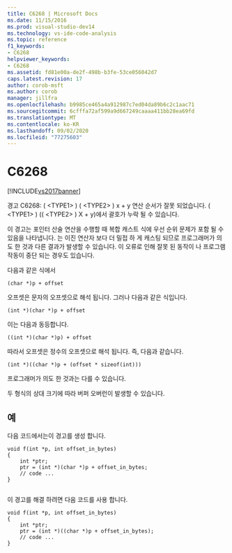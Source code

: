 ```yaml
---
title: C6268 | Microsoft Docs
ms.date: 11/15/2016
ms.prod: visual-studio-dev14
ms.technology: vs-ide-code-analysis
ms.topic: reference
f1_keywords:
- C6268
helpviewer_keywords:
- C6268
ms.assetid: fd81e00a-de2f-498b-b3fe-53ce056042d7
caps.latest.revision: 17
author: corob-msft
ms.author: corob
manager: jillfra
ms.openlocfilehash: b9985ce465a4a912987c7ed04da89b6c2c1aac71
ms.sourcegitcommit: 6cfffa72af599a9d667249caaaa411bb28ea69fd
ms.translationtype: MT
ms.contentlocale: ko-KR
ms.lasthandoff: 09/02/2020
ms.locfileid: "77275603"
---
```

# <a name="c6268"></a>C6268
[!INCLUDE[vs2017banner](../includes/vs2017banner.md)]

경고 C6268: ( \<TYPE1> ) ( \<TYPE2> ) x + y 연산 순서가 잘못 되었습니다. ( \<TYPE1> ) (( \<TYPE2> ) X + y)에서 괄호가 누락 될 수 있습니다.  
  
 이 경고는 포인터 산술 연산을 수행할 때 복합 캐스트 식에 우선 순위 문제가 포함 될 수 있음을 나타냅니다. 는 이진 연산자 보다 더 밀접 하 게 캐스팅 되므로 프로그래머가 의도 한 것과 다른 결과가 발생할 수 있습니다. 이 오류로 인해 잘못 된 동작이 나 프로그램 작동이 중단 되는 경우도 있습니다.  
  
 다음과 같은 식에서  
  
 `(char *)p + offset`  
  
 오프셋은 문자의 오프셋으로 해석 됩니다. 그러나 다음과 같은 식입니다.  
  
 `(int *)(char *)p + offset`  
  
 이는 다음과 동등합니다.  
  
 `((int *)(char *)p) + offset`  
  
 따라서 오프셋은 정수의 오프셋으로 해석 됩니다. 즉, 다음과 같습니다.  
  
 `(int *)((char *)p + (offset * sizeof(int)))`  
  
 프로그래머가 의도 한 것과는 다를 수 있습니다.  
  
 두 형식의 상대 크기에 따라 버퍼 오버런이 발생할 수 있습니다.  
  
## <a name="example"></a>예  
 다음 코드에서는이 경고를 생성 합니다.  
  
```  
void f(int *p, int offset_in_bytes)  
{  
    int *ptr;  
    ptr = (int *)(char *)p + offset_in_bytes;  
    // code ...  
}  
  
```  
  
 이 경고를 해결 하려면 다음 코드를 사용 합니다.  
  
```  
void f(int *p, int offset_in_bytes)  
{  
    int *ptr;  
    ptr = (int *)((char *)p + offset_in_bytes);  
    // code ...  
}  
```
